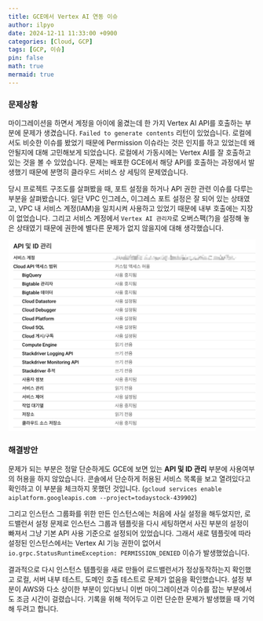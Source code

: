 ```yaml
---
title: GCE에서 Vertex AI 연동 이슈
author: ilpyo
date: 2024-12-11 11:33:00 +0900
categories: [Cloud, GCP]
tags: [GCP, 이슈]
pin: false
math: true
mermaid: true
---
```


### 문제상황
마이그레이션을 하면서 계정을 아이에 옮겼는데 한 가지 Vertex AI API를 호출하는 부분에 문제가 생겼습니다. `Failed to generate contents` 리턴이 있었습니다. 
로컬에서도 비슷한 이슈를 봤었기 때문에 Permission 이슈라는 것은 인지를 하고 있었는데 왜 안될지에 대해 고민해보게 되었습니다. 로컬에서 가동시에는 Vertex AI를 잘 호출하고 있는 것을 볼 수 있었습니다. 문제는 배포한 GCE에서 해당 API를 호출하는 과정에서 발생했기 때문에 분명히 클라우드 서비스 상 세팅의 문제였습니다.

당시 프로젝트 구조도를 살펴봤을 때, 포트 설정을 하거나 API 권한 관련 이슈를 다루는 부분을 살펴봤습니다. 일단 VPC 인그레스, 이그레스 포트 설정은 잘 되어 있는 상태였고, VPC 내 서비스 계정(IAM)을 일치시켜 사용하고 있었기 때문에 내부 호출에는 지장이 없었습니다. 
그리고 서비스 계정에서 `Vertex AI 관리자`로 오버스팩(?)을 설정해 놓은 상태였기 때문에 권한에 별다른 문제가 없지 않을지에 대해 생각했습니다.

<img src="/assets/post_images/gcp/gcp_issue.png">

### 해결방안
문제가 되는 부분은 정말 단순하게도 GCE에 보면 있는 **API 및 ID 관리** 부분에 사용여부의 허용을 하지 않았습니다. 콘솔에서 단순하게 허용된 서비스 목록을 보고 열려있다고 확인하고 이 부분을 체크하지 못했던 것입니다.
(`gcloud services enable aiplatform.googleapis.com --project=todaystock-439902`)

그리고 인스턴스 그룹화를 위한 만든 인스턴스에는 처음에 사실 설정을 해두었지만, 로드밸런서 설정 문제로 인스턴스 그룹과 템플릿을 다시 세팅하면서 사진 부분의 설정이 빠져서 그냥 기본 API 사용 기준으로 설정되어 있었습니다.
그래서 새로 템플릿에 따라 설정된 인스턴스에서는 Vertex AI 기능 권한이 없어서 `io.grpc.StatusRuntimeException: PERMISSION_DENIED` 이슈가 발생했었습니다. 

결과적으로 다시 인스턴스 템플릿을 새로 만들어 로드밸런서가 정상동작하는지 확인했고 로컬, 서버 내부 테스트, 도메인 호출 테스트로 문제가 없음을 확인했습니다. 설정 부분이 AWS와 다소 상이한 부분이 있다보니 이번 마이그레이션과 이슈를 잡는 부분에서도 조금 시간이 걸렸습니다. 기록을 위해 적어두고 이런 단순한 문제가 발생했을 때 기억해 두려고 합니다.
